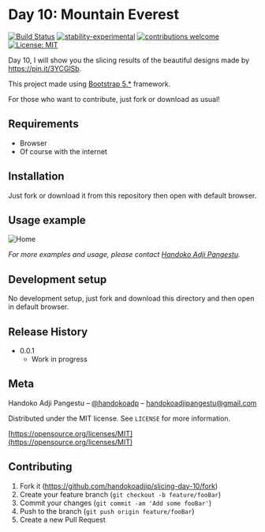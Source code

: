 # Day 10: Mountain Everest

[![Build Status](https://travis-ci.org/dwyl/esta.svg?branch=master)](https://github.com/handokoadjip/slicing-day-10)
[![stability-experimental](https://img.shields.io/badge/stability-experimental-orange.svg)](https://github.com/handokoadjip/slicing-day-10)
[![contributions welcome](https://img.shields.io/badge/contributions-welcome-brightgreen.svg?style=flat)](https://github.com/handokoadjip/slicing-day-10/fork)
[![License: MIT](https://img.shields.io/badge/License-MIT-yellow.svg)](https://opensource.org/licenses/MIT)

Day 10, I will show you the slicing results of the beautiful designs made by https://pin.it/3YCGlSb.

This project made using [Bootstrap 5.\*](https://getbootstrap.com/docs/5.1/getting-started/introduction/) framework.

For those who want to contribute, just fork or download as usual!

## Requirements

- Browser
- Of course with the internet

## Installation

Just fork or download it from this repository then open with default browser.

## Usage example

![Home](https://bebaskripsi.000webhostapp.com/slicing-day-10/home.png)

_For more examples and usage, please contact [Handoko Adji Pangestu](https://www.instagram.com/handokoadp/)._

## Development setup

No development setup, just fork and download this directory and then open in default browser.

## Release History

- 0.0.1
  - Work in progress

## Meta

Handoko Adji Pangestu – [@handokoadp](https://www.instagram.com/handokoadp/) – handokoadjipangestu@gmail.com

Distributed under the MIT license. See `LICENSE` for more information.

[https://opensource.org/licenses/MIT](https://opensource.org/licenses/MIT)

## Contributing

1. Fork it (<https://github.com/handokoadjip/slicing-day-10/fork>)
2. Create your feature branch (`git checkout -b feature/fooBar`)
3. Commit your changes (`git commit -am 'Add some fooBar'`)
4. Push to the branch (`git push origin feature/fooBar`)
5. Create a new Pull Request
